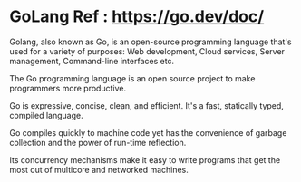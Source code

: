 # GoLang Ref : https://go.dev/doc/
Golang, also known as Go, is an open-source programming language that's used for a variety of purposes: Web development, Cloud services, Server management, Command-line interfaces etc. 

The Go programming language is an open source project to make programmers more productive.

Go is expressive, concise, clean, and efficient. It's a fast, statically typed, compiled language.

Go compiles quickly to machine code yet has the convenience of garbage collection and the power of run-time reflection. 

Its concurrency mechanisms make it easy to write programs that get the most out of multicore and networked machines. 